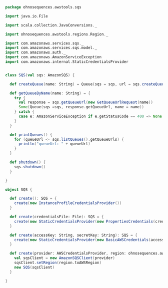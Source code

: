 
```scala
package ohnosequences.awstools.sqs

import java.io.File

import scala.collection.JavaConversions._

import ohnosequences.awstools.regions.Region._

import com.amazonaws.services.sqs._
import com.amazonaws.services.sqs.model._
import com.amazonaws.auth._
import com.amazonaws.AmazonServiceException
import com.amazonaws.internal.StaticCredentialsProvider


class SQS(val sqs: AmazonSQS) {

  def createQueue(name: String) = Queue(sqs = sqs, url = sqs.createQueue(new CreateQueueRequest(name)).getQueueUrl, name = name)

  def getQueueByName(name: String) = {
    try {
      val response = sqs.getQueueUrl(new GetQueueUrlRequest(name))
      Some(Queue(sqs =sqs, response.getQueueUrl, name = name))
    } catch {
      case e: AmazonServiceException if e.getStatusCode == 400 => None
    }
  }

  def printQueues() {
    for (queueUrl <- sqs.listQueues().getQueueUrls) {
      println("queueUrl: " + queueUrl)
    }
  }

  def shutdown() {
    sqs.shutdown()
  }

}

object SQS {

  def create(): SQS = {
    create(new InstanceProfileCredentialsProvider())
  }

  def create(credentialsFile: File): SQS = {
    create(new StaticCredentialsProvider(new PropertiesCredentials(credentialsFile)))
  }

  def create(accessKey: String, secretKey: String): SQS = {
    create(new StaticCredentialsProvider(new BasicAWSCredentials(accessKey, secretKey)))
  }

  def create(provider: AWSCredentialsProvider, region: ohnosequences.awstools.regions.Region = Ireland): SQS = {
    val sqsClient = new AmazonSQSClient(provider)
    sqsClient.setRegion(region.toAWSRegion)
    new SQS(sqsClient)
  }

}

```




[main/scala/ohnosequences/awstools/autoscaling/AutoScaling.scala]: ../autoscaling/AutoScaling.scala.md
[main/scala/ohnosequences/awstools/autoscaling/AutoScalingGroup.scala]: ../autoscaling/AutoScalingGroup.scala.md
[main/scala/ohnosequences/awstools/autoscaling/LaunchConfiguration.scala]: ../autoscaling/LaunchConfiguration.scala.md
[main/scala/ohnosequences/awstools/autoscaling/PurchaseModel.scala]: ../autoscaling/PurchaseModel.scala.md
[main/scala/ohnosequences/awstools/AWSClients.scala]: ../AWSClients.scala.md
[main/scala/ohnosequences/awstools/dynamodb/DynamoDBUtils.scala]: ../dynamodb/DynamoDBUtils.scala.md
[main/scala/ohnosequences/awstools/ec2/AMI.scala]: ../ec2/AMI.scala.md
[main/scala/ohnosequences/awstools/ec2/EC2.scala]: ../ec2/EC2.scala.md
[main/scala/ohnosequences/awstools/ec2/Filters.scala]: ../ec2/Filters.scala.md
[main/scala/ohnosequences/awstools/ec2/InstanceSpecs.scala]: ../ec2/InstanceSpecs.scala.md
[main/scala/ohnosequences/awstools/ec2/InstanceType.scala]: ../ec2/InstanceType.scala.md
[main/scala/ohnosequences/awstools/ec2/LaunchSpecs.scala]: ../ec2/LaunchSpecs.scala.md
[main/scala/ohnosequences/awstools/ec2/package.scala]: ../ec2/package.scala.md
[main/scala/ohnosequences/awstools/regions/Region.scala]: ../regions/Region.scala.md
[main/scala/ohnosequences/awstools/s3/S3.scala]: ../s3/S3.scala.md
[main/scala/ohnosequences/awstools/sns/SNS.scala]: ../sns/SNS.scala.md
[main/scala/ohnosequences/awstools/sns/Topic.scala]: ../sns/Topic.scala.md
[main/scala/ohnosequences/awstools/sqs/Queue.scala]: Queue.scala.md
[main/scala/ohnosequences/awstools/sqs/SQS.scala]: SQS.scala.md
[main/scala/ohnosequences/awstools/utils/AutoScalingUtils.scala]: ../utils/AutoScalingUtils.scala.md
[main/scala/ohnosequences/awstools/utils/DynamoDBUtils.scala]: ../utils/DynamoDBUtils.scala.md
[main/scala/ohnosequences/awstools/utils/SQSUtils.scala]: ../utils/SQSUtils.scala.md
[main/scala/ohnosequences/benchmark/Benchmark.scala]: ../../benchmark/Benchmark.scala.md
[main/scala/ohnosequences/logging/Logger.scala]: ../../logging/Logger.scala.md
[main/scala/ohnosequences/logging/S3Logger.scala]: ../../logging/S3Logger.scala.md
[test/scala/ohnosequences/awstools/AWSClients.scala]: ../../../../../test/scala/ohnosequences/awstools/AWSClients.scala.md
[test/scala/ohnosequences/awstools/EC2Tests.scala]: ../../../../../test/scala/ohnosequences/awstools/EC2Tests.scala.md
[test/scala/ohnosequences/awstools/RegionTests.scala]: ../../../../../test/scala/ohnosequences/awstools/RegionTests.scala.md
[test/scala/ohnosequences/awstools/S3Tests.scala]: ../../../../../test/scala/ohnosequences/awstools/S3Tests.scala.md
[test/scala/ohnosequences/awstools/SQSTests.scala]: ../../../../../test/scala/ohnosequences/awstools/SQSTests.scala.md